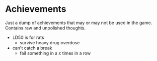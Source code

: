 # Achievements

Just a dump of achievements that may or may not be used in the game. Contains raw and unpolished thoughts.

- LD50 is for rats
  - survive heavy drug overdose
- can't catch a break
  - fail something in a *x* times in a row